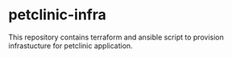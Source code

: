 # petclinic-infra
This repository contains terraform and ansible script to provision infrastucture for petclinic application.

